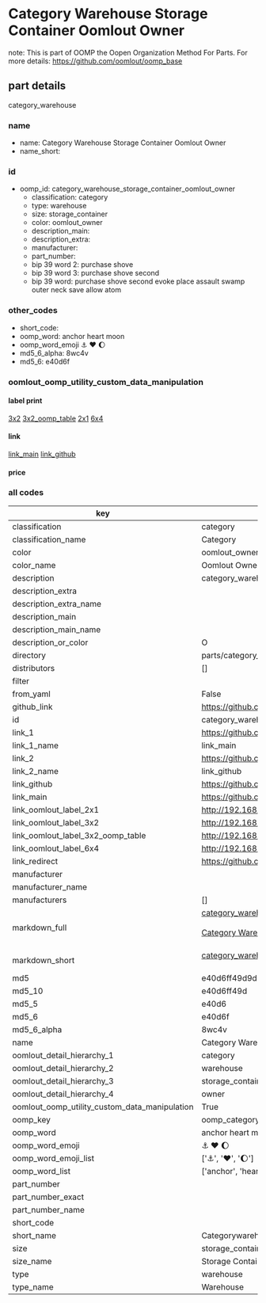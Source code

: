 # Category Warehouse Storage Container Oomlout Owner  

note: This is part of OOMP the Oopen Organization Method For Parts. For more details: https://github.com/oomlout/oomp_base

##  part details
  



category_warehouse



### name
* name: Category Warehouse Storage Container Oomlout Owner
* name_short: 
### id
* oomp_id: category_warehouse_storage_container_oomlout_owner
  * classification: category
  * type: warehouse
  * size: storage_container
  * color: oomlout_owner
  * description_main: 
  * description_extra: 
  * manufacturer: 
  * part_number: 
  * bip 39 word 2: purchase shove
  * bip 39 word 3: purchase shove second
  * bip 39 word: purchase shove second evoke place assault swamp outer neck save allow atom

### other_codes
* short_code: 
* oomp_word: anchor heart moon
* oomp_word_emoji :anchor: :heart: :moon:
* md5_6_alpha: 8wc4v
* md5_6: e40d6f






### oomlout_oomp_utility_custom_data_manipulation
#### label print
[3x2](http://192.168.1.245:1112/?label=oomp%208wc4v)
[3x2_oomp_table](http://192.168.1.108:1112/?label=oomp%208wc4v)
[2x1](http://192.168.1.242:1112/?label=oomp%208wc4v)
[6x4](http://192.168.1.55:1112/?label=oomp%208wc4v)    

#### link

[link_main](https://github.com/oomlout/oomlout_oomp_version_1_messy/tree/main/parts/category_warehouse_storage_container_oomlout_owner) [link_github](https://github.com/oomlout/oomlout_oomp_version_1_messy/tree/main/parts/category_warehouse_storage_container_oomlout_owner)                             

#### price







### all codes 
| key | value |  
| --- | --- |  
| classification | category |  
| classification_name | Category |  
| color | oomlout_owner |  
| color_name | Oomlout Owner |  
| description | category_warehouse |  
| description_extra |  |  
| description_extra_name |  |  
| description_main |  |  
| description_main_name |  |  
| description_or_color | O  |  
| directory | parts/category_warehouse_storage_container_oomlout_owner |  
| distributors | [] |  
| filter |  |  
| from_yaml | False |  
| github_link | https://github.com/oomlout/oomlout_oomp_part_src/tree/main/parts/category_warehouse_storage_container_oomlout_owner |  
| id | category_warehouse_storage_container_oomlout_owner |  
| link_1 | https://github.com/oomlout/oomlout_oomp_version_1_messy/tree/main/parts/category_warehouse_storage_container_oomlout_owner |  
| link_1_name | link_main |  
| link_2 | https://github.com/oomlout/oomlout_oomp_version_1_messy/tree/main/parts/category_warehouse_storage_container_oomlout_owner |  
| link_2_name | link_github |  
| link_github | https://github.com/oomlout/oomlout_oomp_version_1_messy/tree/main/parts/category_warehouse_storage_container_oomlout_owner |  
| link_main | https://github.com/oomlout/oomlout_oomp_version_1_messy/tree/main/parts/category_warehouse_storage_container_oomlout_owner |  
| link_oomlout_label_2x1 | http://192.168.1.242:1112/?label=oomp%208wc4v |  
| link_oomlout_label_3x2 | http://192.168.1.245:1112/?label=oomp%208wc4v |  
| link_oomlout_label_3x2_oomp_table | http://192.168.1.108:1112/?label=oomp%208wc4v |  
| link_oomlout_label_6x4 | http://192.168.1.55:1112/?label=oomp%208wc4v |  
| link_redirect | https://github.com/oomlout/oomlout_oomp_version_1_messy/tree/main/parts/category_warehouse_storage_container_oomlout_owner |  
| manufacturer |  |  
| manufacturer_name |  |  
| manufacturers | [] |  
| markdown_full | [category_warehouse_storage_container_oomlout_owner](none)<br>[](none)<br>[Category Warehouse Storage Container Oomlout Owner](none)<br><br> |  
| markdown_short | [category_warehouse_storage_container_oomlout_owner](none)<br><br> |  
| md5 | e40d6ff49d9d5b643652e4e184f1c571 |  
| md5_10 | e40d6ff49d |  
| md5_5 | e40d6 |  
| md5_6 | e40d6f |  
| md5_6_alpha | 8wc4v |  
| name | Category Warehouse Storage Container Oomlout Owner |  
| oomlout_detail_hierarchy_1 | category |  
| oomlout_detail_hierarchy_2 | warehouse |  
| oomlout_detail_hierarchy_3 | storage_container |  
| oomlout_detail_hierarchy_4 | owner |  
| oomlout_oomp_utility_custom_data_manipulation | True |  
| oomp_key | oomp_category_warehouse_storage_container_oomlout_owner |  
| oomp_word | anchor heart moon |  
| oomp_word_emoji | :anchor: :heart: :moon: |  
| oomp_word_emoji_list | [':anchor:', ':heart:', ':moon:'] |  
| oomp_word_list | ['anchor', 'heart', 'moon'] |  
| part_number |  |  
| part_number_exact |  |  
| part_number_name |  |  
| short_code |  |  
| short_name | Categorywarehouse |  
| size | storage_container |  
| size_name | Storage Container |  
| type | warehouse |  
| type_name | Warehouse |  
